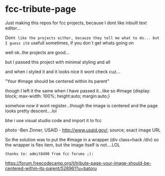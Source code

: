 # fcc-tribute-page

Just making this repos for fcc projects, because I dont like inbuilt text editor...

Don`t like the projects either, becauze they tell me what to do...
but I guess it`s usefull sometimes, if you don`t get whats going on

well ok..the projects are good...

but I passed this project with minimal styling and all

and when i styled it and it looks nice it wont check cuz...

"Your #image should be centered within its parent"

though I left it the same when  I have passed it...like so
#image {display: block;
max-width: 100%;
height:auto;
margin:auto;}

somehow now it wont register...though the image is centered and the page looks pretty descent....lol

btw i use visual studio code and import it to fcc

photo -Ben Zinner, USAID - http://www.usaid.gov/; source; exact image URL

So the solution was to put the #image in a wrapper (div class=hack /div) so the wrapper is  flex item, but the image itself is not....LOL


    thanks to: admit8490 from fcc forums ;):
    
   https://forum.freecodecamp.org/t/tribute-page-your-image-should-be-centered-within-its-parent/528961?u=batoru
